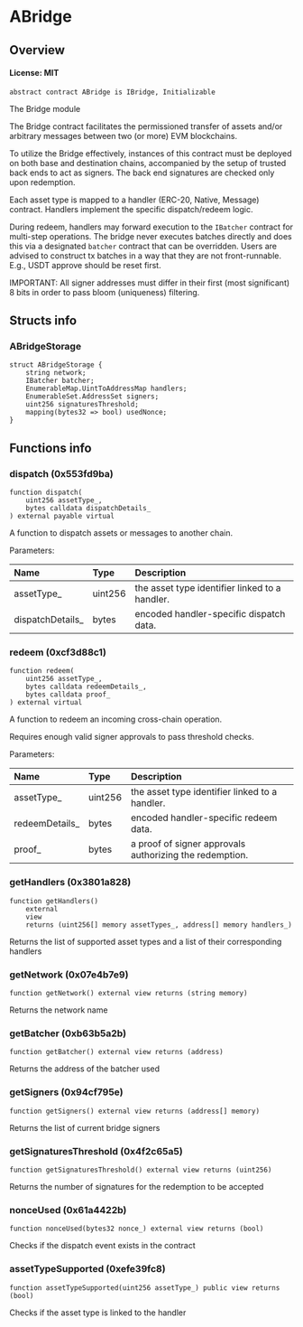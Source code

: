 # ABridge

## Overview

#### License: MIT

```solidity
abstract contract ABridge is IBridge, Initializable
```

The Bridge module

The Bridge contract facilitates the permissioned transfer of assets and/or arbitrary messages
between two (or more) EVM blockchains.

To utilize the Bridge effectively, instances of this contract must be deployed on both base
and destination chains, accompanied by the setup of trusted back ends to act as signers.
The back end signatures are checked only upon redemption.

Each asset type is mapped to a handler (ERC-20, Native, Message) contract.
Handlers implement the specific dispatch/redeem logic.

During redeem, handlers may forward execution to the `IBatcher` contract for multi-step operations.
The bridge never executes batches directly and does this via a designated `batcher` contract
that can be overridden. Users are advised to construct tx batches in a way that
they are not front-runnable. E.g., USDT approve should be reset first.

IMPORTANT:
All signer addresses must differ in their first (most significant) 8 bits
in order to pass bloom (uniqueness) filtering.
## Structs info

### ABridgeStorage

```solidity
struct ABridgeStorage {
	string network;
	IBatcher batcher;
	EnumerableMap.UintToAddressMap handlers;
	EnumerableSet.AddressSet signers;
	uint256 signaturesThreshold;
	mapping(bytes32 => bool) usedNonce;
}
```


## Functions info

### dispatch (0x553fd9ba)

```solidity
function dispatch(
    uint256 assetType_,
    bytes calldata dispatchDetails_
) external payable virtual
```

A function to dispatch assets or messages to another chain.


Parameters:

| Name             | Type    | Description                                     |
| :--------------- | :------ | :---------------------------------------------- |
| assetType_       | uint256 | the asset type identifier linked to a handler.  |
| dispatchDetails_ | bytes   | encoded handler-specific dispatch data.         |

### redeem (0xcf3d88c1)

```solidity
function redeem(
    uint256 assetType_,
    bytes calldata redeemDetails_,
    bytes calldata proof_
) external virtual
```

A function to redeem an incoming cross-chain operation.

Requires enough valid signer approvals to pass threshold checks.


Parameters:

| Name           | Type    | Description                                             |
| :------------- | :------ | :------------------------------------------------------ |
| assetType_     | uint256 | the asset type identifier linked to a handler.          |
| redeemDetails_ | bytes   | encoded handler-specific redeem data.                   |
| proof_         | bytes   | a proof of signer approvals authorizing the redemption. |

### getHandlers (0x3801a828)

```solidity
function getHandlers()
    external
    view
    returns (uint256[] memory assetTypes_, address[] memory handlers_)
```

Returns the list of supported asset types and a list of their corresponding handlers
### getNetwork (0x07e4b7e9)

```solidity
function getNetwork() external view returns (string memory)
```

Returns the network name
### getBatcher (0xb63b5a2b)

```solidity
function getBatcher() external view returns (address)
```

Returns the address of the batcher used
### getSigners (0x94cf795e)

```solidity
function getSigners() external view returns (address[] memory)
```

Returns the list of current bridge signers
### getSignaturesThreshold (0x4f2c65a5)

```solidity
function getSignaturesThreshold() external view returns (uint256)
```

Returns the number of signatures for the redemption to be accepted
### nonceUsed (0x61a4422b)

```solidity
function nonceUsed(bytes32 nonce_) external view returns (bool)
```

Checks if the dispatch event exists in the contract
### assetTypeSupported (0xefe39fc8)

```solidity
function assetTypeSupported(uint256 assetType_) public view returns (bool)
```

Checks if the asset type is linked to the handler